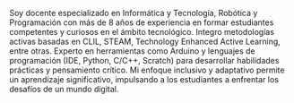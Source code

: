 Soy docente especializado en Informática y Tecnología, Robótica y Programación con más de 8 años de experiencia en formar estudiantes competentes y curiosos en el ámbito tecnológico. Integro metodologías activas basadas en CLIL, STEAM, Technology Enhanced Active Learning, entre otras. Experto en herramientas como Arduino y lenguajes de programación (IDE, Python, C/C++, Scratch) para desarrollar habilidades prácticas y pensamiento crítico. Mi enfoque inclusivo y adaptativo permite un aprendizaje significativo, impulsando a los estudiantes a enfrentar los desafíos de un mundo digital. 
